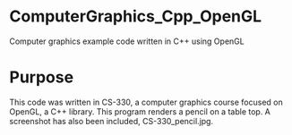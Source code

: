 # ComputerGraphics_Cpp_OpenGL
Computer graphics example code written in C++ using OpenGL

# Purpose
This code was written in CS-330, a computer graphics course focused on OpenGL, a C++ library.  This program renders a pencil on a table top.  A screenshot has also been included, CS-330_pencil.jpg.
